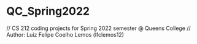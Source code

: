 # QC_Spring2022

// CS 212 coding projects for Spring 2022 semester @ Queens College // Author: Luiz Felipe Coelho Lemos (lfclemos12)
